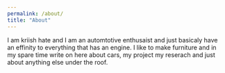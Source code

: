```yaml
---
permalink: /about/
title: "About"
---
```


I am kriish hate and I am an automtotive enthusaist and just basicaly have an effinity to everything that has an engine. I like to make furniture and in my spare time write on here about cars, my project my reserach and just about anything else under the roof. 
